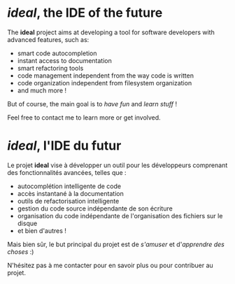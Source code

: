 _ideal_, the IDE of the future
==============================

The __ideal__ project aims at developing a tool for software developers with advanced features, such as:
- smart code autocompletion
- instant access to documentation
- smart refactoring tools
- code management independent from the way code is written
- code organization independent from filesystem organization
- and much more !

But of course, the main goal is to _have fun_ and _learn stuff_ !

Feel free to contact me to learn more or get involved.


_ideal_, l'IDE du futur
=======================


Le projet __ideal__ vise à développer un outil pour les développeurs comprenant des fonctionnalités avancées, telles que :
- autocomplétion intelligente de code
- accès instantané à la documentation
- outils de refactorisation intelligente
- gestion du code source indépendante de son écriture
- organisation du code indépendante de l'organisation des fichiers sur le disque
- et bien d'autres !

Mais bien sûr, le but principal du projet est de _s'amuser_ et d'_apprendre des choses_ :)

N'hésitez pas à me contacter pour en savoir plus ou pour contribuer au projet.

